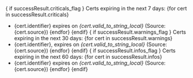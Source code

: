 { if successResult.criticals_flag  }
Certs expiring in the next 7 days:
{for cert in successResult.criticals} 
* {cert.identifier} expires on *{cert.valid_to_string_local}* (Source: {cert.source})
{endfor}
{endif}
{ if successResult.warnings_flag }
Certs expiring in the next 30 days:
{for cert in successResult.warnings} 
* {cert.identifier}, expires on *{cert.valid_to_string_local}* (Source: {cert.source})
{endfor}
{endif}
{ if successResult.infos_flag }
Certs expiring in the next 60 days:
{for cert in successResult.infos} 
* {cert.identifier} expires on *{cert.valid_to_string_local}* (Source: {cert.source})
{endfor}
{endif}
